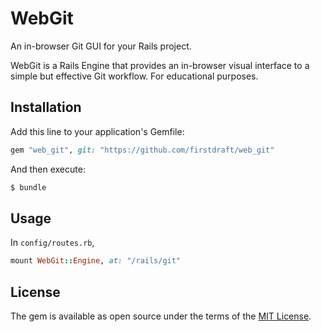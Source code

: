 # WebGit

An in-browser Git GUI for your Rails project.

WebGit is a Rails Engine that provides an in-browser visual interface to a simple but effective Git workflow. For educational purposes.

## Installation

Add this line to your application's Gemfile:

```ruby
gem "web_git", git: "https://github.com/firstdraft/web_git"
```

And then execute:
```bash
$ bundle
```

## Usage

In `config/routes.rb`,

```ruby
mount WebGit::Engine, at: "/rails/git"
```

## License
The gem is available as open source under the terms of the [MIT License](http://opensource.org/licenses/MIT).
